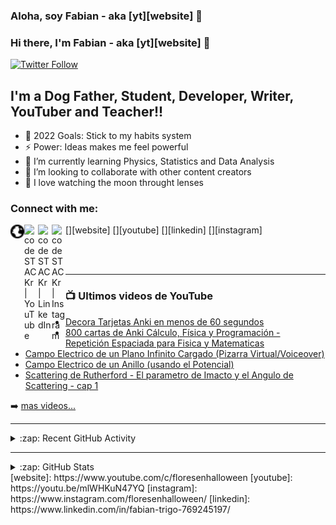 ### Aloha, soy Fabian - aka [yt][website] 👋 
### Hi there, I'm Fabian - aka [yt][website] 👋 

[![Twitter Follow](https://img.shields.io/twitter/follow/codeSTACKr?color=1DA1F2&logo=twitter&style=for-the-badge)](https://twitter.com/intent/follow?original_referer=https%3A%2F%2Fgithub.com%2FcodeSTACKr&screen_name=codeSTACKr)

## I'm a Dog Father, Student, Developer, Writer, YouTuber and Teacher!!
- 🥅 2022 Goals: Stick to my habits system
- ⚡ Power: Ideas makes me feel powerful
- 🌱 I’m currently learning Physics, Statistics and Data Analysis 
- 👯 I’m looking to collaborate with other content creators
- 🔭 I love watching the moon throught lenses

### Connect with me:

[<img align="left" alt="codeSTACKr.com" width="22px" src="https://raw.githubusercontent.com/iconic/open-iconic/master/svg/globe.svg" />][website]
[<img align="left" alt="codeSTACKr | YouTube" width="22px" src="https://cdn.jsdelivr.net/npm/simple-icons@v3/icons/youtube.svg" />][youtube]
[<img align="left" alt="codeSTACKr | LinkedIn" width="22px" src="https://cdn.jsdelivr.net/npm/simple-icons@v3/icons/linkedin.svg" />][linkedin]
[<img align="left" alt="codeSTACKr | Instagram" width="22px" src="https://cdn.jsdelivr.net/npm/simple-icons@v3/icons/instagram.svg" />][instagram]

<br />
<br />

---

### 📺 Ultimos videos de YouTube

<!-- YOUTUBE:START -->
- [Decora Tarjetas Anki en menos de 60 segundos](https://www.youtube.com/watch?v=R8LQPpWlW_4)
- [800 cartas de Anki Cálculo, Física y Programación - Repetición Espaciada para Fisica y Matematicas](https://www.youtube.com/watch?v=mlWHKuN47YQ)
- [Campo Electrico de un Plano Infinito Cargado &lpar;Pizarra Virtual/Voiceover&rpar;](https://www.youtube.com/watch?v=DcYFQ6EiJ5M)
- [Campo Electrico de un Anillo &lpar;usando el Potencial&rpar;](https://www.youtube.com/watch?v=hzyl9EE7asQ)
- [Scattering de Rutherford - El parametro de Imacto y el Angulo de Scattering - cap 1](https://www.youtube.com/watch?v=Vp9R_4LZQM4)
<!-- YOUTUBE:END -->

➡️ [mas videos...](https://www.youtube.com/c/floresenhalloween)

---

<details>
  <summary>:zap: Recent GitHub Activity</summary>
  
<!--START_SECTION:activity-->

<!--END_SECTION:activity-->

</details>

---

<details>
  <summary>:zap: GitHub Stats</summary>

  <img align="left" alt="fbientrigo's Gitub Stats" src="https://github-readme-stats.codestackr.vercel.app/api?username=codeSTACKr&show_icons=true&hide_border=true" />

</details>
[website]: https://www.youtube.com/c/floresenhalloween
[youtube]: https://youtu.be/mlWHKuN47YQ
[instagram]: https://www.instagram.com/floresenhalloween/
[linkedin]: https://www.linkedin.com/in/fabian-trigo-769245197/